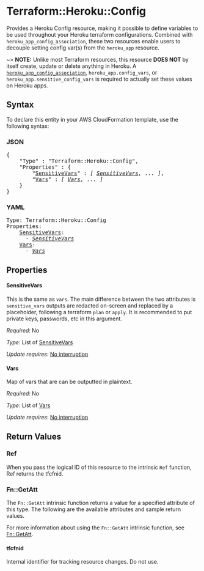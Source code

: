# Terraform::Heroku::Config

Provides a Heroku Config resource, making it possible to define variables 
to be used throughout your Heroku terraform configurations. Combined with `heroku_app_config_association`,
these two resources enable users to decouple setting config var(s) from the `heroku_app` resource.

~> **NOTE:** Unlike most Terraform resources, this resource **DOES NOT** by itself create, update or delete anything in Heroku. 
A [`heroku_app_config_association`](app_config_association.html), `heroku_app.config_vars`, or `heroku_app.sensitive_config_vars` is required to actually set these values on Heroku apps.

## Syntax

To declare this entity in your AWS CloudFormation template, use the following syntax:

### JSON

<pre>
{
    "Type" : "Terraform::Heroku::Config",
    "Properties" : {
        "<a href="#sensitivevars" title="SensitiveVars">SensitiveVars</a>" : <i>[ <a href="sensitivevars.md">SensitiveVars</a>, ... ]</i>,
        "<a href="#vars" title="Vars">Vars</a>" : <i>[ <a href="vars.md">Vars</a>, ... ]</i>
    }
}
</pre>

### YAML

<pre>
Type: Terraform::Heroku::Config
Properties:
    <a href="#sensitivevars" title="SensitiveVars">SensitiveVars</a>: <i>
      - <a href="sensitivevars.md">SensitiveVars</a></i>
    <a href="#vars" title="Vars">Vars</a>: <i>
      - <a href="vars.md">Vars</a></i>
</pre>

## Properties

#### SensitiveVars

This is the same as `vars`. The main difference between the two
attributes is `sensitive_vars` outputs are redacted on-screen and replaced by a <sensitive> placeholder, following a terraform
`plan` or `apply`. It is recommended to put private keys, passwords, etc in this argument.

_Required_: No

_Type_: List of <a href="sensitivevars.md">SensitiveVars</a>

_Update requires_: [No interruption](https://docs.aws.amazon.com/AWSCloudFormation/latest/UserGuide/using-cfn-updating-stacks-update-behaviors.html#update-no-interrupt)

#### Vars

Map of vars that are can be outputted in plaintext.

_Required_: No

_Type_: List of <a href="vars.md">Vars</a>

_Update requires_: [No interruption](https://docs.aws.amazon.com/AWSCloudFormation/latest/UserGuide/using-cfn-updating-stacks-update-behaviors.html#update-no-interrupt)

## Return Values

### Ref

When you pass the logical ID of this resource to the intrinsic `Ref` function, Ref returns the tfcfnid.

### Fn::GetAtt

The `Fn::GetAtt` intrinsic function returns a value for a specified attribute of this type. The following are the available attributes and sample return values.

For more information about using the `Fn::GetAtt` intrinsic function, see [Fn::GetAtt](https://docs.aws.amazon.com/AWSCloudFormation/latest/UserGuide/intrinsic-function-reference-getatt.html).

#### tfcfnid

Internal identifier for tracking resource changes. Do not use.

